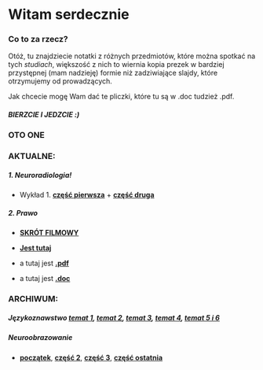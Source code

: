 # Witam serdecznie

### Co to za rzecz?
Otóż, tu znajdziecie notatki z różnych przedmiotów, które można spotkać na tych _studiach_, większość z nich to wiernia kopia prezek w bardziej przystępnej (mam nadzieję) formie niż zadziwiające slajdy, które otrzymujemy od prowadzących.

Jak chcecie mogę Wam dać te pliczki, które tu są w .doc tudzież .pdf.

##### BIERZCIE I JEDZCIE :)

### OTO ONE
### AKTUALNE:
##### 1. Neuroradiologia!
* Wykład 1. [**część pierwsza**](neuroradiololo.html)
            + [**część druga**](neuroradiololo2.html) 
       
##### 2. Prawo
* [**SKRÓT FILMOWY**](https://drive.google.com/drive/folders/1g6k_y9wVLIEeSD5gES9k2TD13XsXEMsb?usp=sharing)
* [**Jest tutaj**](prawo.html)

* a tutaj jest [**.pdf**](prawo.pdf)
* a tutaj jest [**.doc**](prawo.docx)
            
### ARCHIWUM: 

##### Językoznawstwo [**temat 1**](jezykoznawstwo.html), [**temat 2**](jezykoznawstwo2.html), [**temat 3**](jezykoznawstwo3.html), [**temat 4**](jezykoznawstwo4.html), [**temat 5 i 6**](jezykoznawstwo5.html)

##### Neuroobrazowanie 
* [**początek**](neuroobrazowanie.html), [**część 2**](neuroobrazowanie2.html), [**część 3**](neuroobrazowanie3.html), [**część ostatnia**](neuroobrazowanie4.html) 




